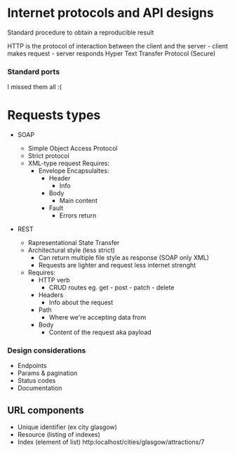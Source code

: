 # Internet protocols and API designs
Standard procedure to obtain a reproducible result

HTTP is the protocol of interaction between the client and the server - client makes request - server responds
Hyper Text Transfer Protocol (Secure)


### Standard ports
I missed them all :(


# Requests types
- SOAP
	+ Simple Object Access Protocol
	+ Strict protocol
	+ XML-type request
		Requires:
		* Envelope
		Encapsulaltes:
			- Header
				+ Info 
			- Body
				+ Main content
			- Fault
				+ Errors return


- REST
	+ Rapresentational State Transfer
	+ Architectural style (less strict)
		* Can return multiple file style as response (SOAP only XML)
		* Requests are lighter and request less internet strenght
	+ Requires:
		* HTTP verb
			- CRUD routes eg. get - post - patch - delete
		* Headers
			- Info about the request
		* Path 
			- Where we're accepting data from 
		* Body
			- Content of the request aka payload


### Design considerations
- Endpoints
- Params & pagination
- Status codes
- Documentation



## URL components
- Unique identifier (ex city glasgow)
- Resource (listing of indexes)
- Index (element of list)
http:localhost/cities/glasgow/attractions/7



































